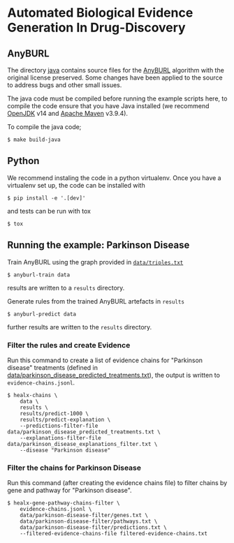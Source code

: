 # Automated Biological Evidence Generation In Drug-Discovery


## AnyBURL

The directory [java](java) contains source files for the [AnyBURL](https://web.informatik.uni-mannheim.de/AnyBURL/)
algorithm with the original license preserved. Some changes have been applied to the source to address bugs and other
small issues.

The java code must be compiled before running the example scripts here, to compile the code ensure that you have Java
installed (we recommend [OpenJDK](https://openjdk.org/) v14 and [Apache Maven](https://maven.apache.org/) v3.9.4).

To compile the java code;

```shell
$ make build-java
```
## Python

We recommend instaling the code in a python virtualenv. Once you have a virtualenv set up, the code can be installed
with

```shell
$ pip install -e '.[dev]'
```

and tests can be run with tox

```shell
$ tox
```


## Running the example: Parkinson Disease

Train AnyBURL using the graph provided in [`data/triples.txt`](data/triples.txt)
```shell
$ anyburl-train data
```
results are written to a `results` directory.

Generate rules from the trained AnyBURL artefacts in `results`
```shell
$ anyburl-predict data
```
further results are written to the `results` directory.

### Filter the rules and create Evidence

Run this command to create a list of evidence chains for "Parkinson disease" treatments (defined in [
data/parkinson_disease_predicted_treatments.txt](
data/parkinson_disease_predicted_treatments.txt)), the output is written to `evidence-chains.jsonl`.

```shell
$ healx-chains \
    data \
    results \
    results/predict-1000 \
    results/predict-explanation \
    --predictions-filter-file data/parkinson_disease_predicted_treatments.txt \
    --explanations-filter-file data/parkinson_disease_explanations_filter.txt \
    --disease "Parkinson disease"
```

### Filter the chains for Parkinson Disease

Run this command (after creating the evidence chains file) to filter chains by gene and pathway for "Parkinson disease".

```shell
$ healx-gene-pathway-chains-filter \
    evidence-chains.jsonl \
    data/parkinson-disease-filter/genes.txt \
    data/parkinson-disease-filter/pathways.txt \
    data/parkinson-disease-filter/predictions.txt \
    --filtered-evidence-chains-file filtered-evidence-chains.txt
```
